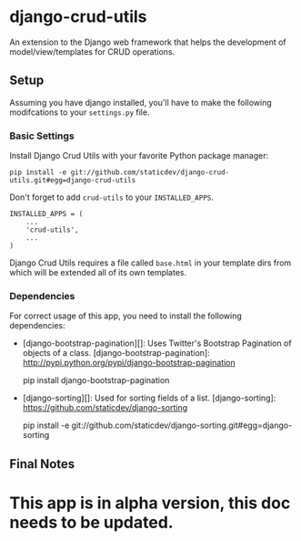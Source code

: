 django-crud-utils
===============

An extension to the Django web framework that helps the development of model/view/templates for CRUD operations.

Setup
-----

Assuming you have django installed, you'll have to make the following modifcations to your `settings.py` file.

### Basic Settings ###

Install Django Crud Utils with your favorite Python package manager:

    pip install -e git://github.com/staticdev/django-crud-utils.git#egg=django-crud-utils

Don't forget to add `crud-utils` to your `INSTALLED_APPS`.
    
    INSTALLED_APPS = (
        ...
	    'crud-utils',
	    ...
	)

Django Crud Utils requires a file called `base.html` in your template dirs from which will be extended all of its own templates.

### Dependencies ###

For correct usage of this app, you need to install the following dependencies:

*   [django-bootstrap-pagination][]:
Uses Twitter's Bootstrap Pagination of objects of a class.
[django-bootstrap-pagination]: http://pypi.python.org/pypi/django-bootstrap-pagination

    pip install django-bootstrap-pagination

*   [django-sorting][]:
Used for sorting fields of a list.
[django-sorting]: https://github.com/staticdev/django-sorting

    pip install -e git://github.com/staticdev/django-sorting.git#egg=django-sorting

Final Notes
-----
This app is in alpha version, this doc needs to be updated.
========================
